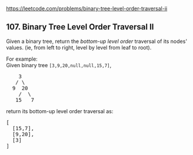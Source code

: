 https://leetcode.com/problems/binary-tree-level-order-traversal-ii

## 107. Binary Tree Level Order Traversal II

<div><p>Given a binary tree, return the <i>bottom-up level order</i> traversal of its nodes' values. (ie, from left to right, level by level from leaf to root).</p>
<p>
For example:<br/>
Given binary tree <code>[3,9,20,null,null,15,7]</code>,<br/>
</p><pre>    3
   / \
  9  20
    /  \
   15   7
</pre>
<p></p>
<p>
return its bottom-up level order traversal as:<br/>
</p><pre>[
  [15,7],
  [9,20],
  [3]
]
</pre>
<p></p></div>
